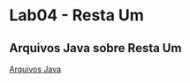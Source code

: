 # Lab04 - Resta Um


## Arquivos Java sobre Resta Um
[Arquivos Java](https://github.com/PedroCeccon/MC322-A_1s_2022/tree/main/lab04/src/pt/c02oo/s03relacionamento/s04restaum)
